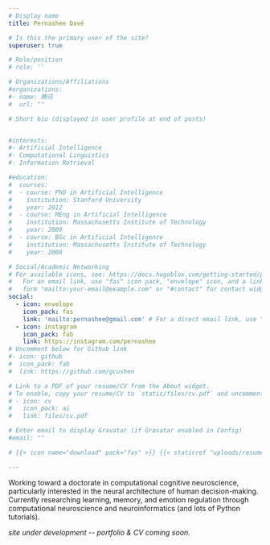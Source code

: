 ```yaml
---
# Display name
title: Pernashee Davé

# Is this the primary user of the site?
superuser: true

# Role/position
# role: ''

# Organizations/Affiliations
#organizations:
#- name: 腾讯
#  url: ""

# Short bio (displayed in user profile at end of posts)


#interests:
#- Artificial Intelligence
#- Computational Linguistics
#- Information Retrieval

#education:
#  courses:
#  - course: PhD in Artificial Intelligence
#    institution: Stanford University
#    year: 2012
#  - course: MEng in Artificial Intelligence
#    institution: Massachusetts Institute of Technology
#    year: 2009
#  - course: BSc in Artificial Intelligence
#    institution: Massachusetts Institute of Technology
#    year: 2008

# Social/Academic Networking
# For available icons, see: https://docs.hugoblox.com/getting-started/page-builder/#icons
#   For an email link, use "fas" icon pack, "envelope" icon, and a link in the
#   form "mailto:your-email@example.com" or "#contact" for contact widget.
social:
  - icon: envelope
    icon_pack: fas
    link: 'mailto:pernashee@gmail.com' # For a direct email link, use "mailto:test@example.org".
  - icon: instagram
    icon_pack: fab
    link: https://instagram.com/pernashee
# Uncomment below for Github link
#- icon: github
#  icon_pack: fab
#  link: https://github.com/gcushen

# Link to a PDF of your resume/CV from the About widget.
# To enable, copy your resume/CV to `static/files/cv.pdf` and uncomment the lines below.
# - icon: cv
#   icon_pack: ai
#   link: files/cv.pdf

# Enter email to display Gravatar (if Gravatar enabled in Config)
#email: ""

# {{< icon name="download" pack="fas" >}} {{< staticref "uploads/resume.pdf" "newtab" >}}Download{{< /staticref >}} my resumé as a PDF.

---
```

Working toward a doctorate in computational cognitive neuroscience, particularly interested in the neural architecture of human decision-making. Currently researching learning, memory, and emotion regulation through computational neuroscience and neuroinformatics (and lots of Python tutorials).

_site under development -- portfolio & CV coming soon._
